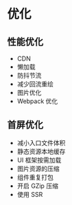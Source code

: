 # 优化

## 性能优化

- CDN
- 懒加载
- 防抖节流
- 减少回流重绘
- 图片优化
- Webpack 优化

## 首屏优化

- 减小入口文件体积
- 静态资源本地缓存
- UI 框架按需加载
- 图片资源的压缩
- 组件重复打包
- 开启 GZip 压缩
- 使用 SSR
